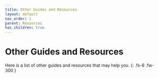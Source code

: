 ```yaml
---
title: Other Guides and Resources
layout: default
nav_order: 1
parent: Resources
has_children: true
---
```


# Other Guides and Resources

Here is a list of other guides and resources that may help you.
{: .fs-6 .fw-300 }
